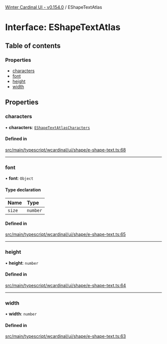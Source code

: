 [Winter Cardinal UI - v0.154.0](../index.md) / EShapeTextAtlas

# Interface: EShapeTextAtlas

## Table of contents

### Properties

- [characters](EShapeTextAtlas.md#characters)
- [font](EShapeTextAtlas.md#font)
- [height](EShapeTextAtlas.md#height)
- [width](EShapeTextAtlas.md#width)

## Properties

### characters

• **characters**: [`EShapeTextAtlasCharacters`](EShapeTextAtlasCharacters.md)

#### Defined in

[src/main/typescript/wcardinal/ui/shape/e-shape-text.ts:68](https://github.com/winter-cardinal/winter-cardinal-ui/blob/v0.154.0/src/main/typescript/wcardinal/ui/shape/e-shape-text.ts#L68)

___

### font

• **font**: `Object`

#### Type declaration

| Name | Type |
| :------ | :------ |
| `size` | `number` |

#### Defined in

[src/main/typescript/wcardinal/ui/shape/e-shape-text.ts:65](https://github.com/winter-cardinal/winter-cardinal-ui/blob/v0.154.0/src/main/typescript/wcardinal/ui/shape/e-shape-text.ts#L65)

___

### height

• **height**: `number`

#### Defined in

[src/main/typescript/wcardinal/ui/shape/e-shape-text.ts:64](https://github.com/winter-cardinal/winter-cardinal-ui/blob/v0.154.0/src/main/typescript/wcardinal/ui/shape/e-shape-text.ts#L64)

___

### width

• **width**: `number`

#### Defined in

[src/main/typescript/wcardinal/ui/shape/e-shape-text.ts:63](https://github.com/winter-cardinal/winter-cardinal-ui/blob/v0.154.0/src/main/typescript/wcardinal/ui/shape/e-shape-text.ts#L63)
